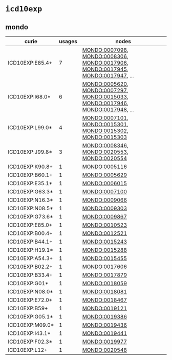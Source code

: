 # `icd10exp`

## mondo

| curie           |   usages | nodes                                                                                                                                                                                                                                                                                                                          |
|-----------------|----------|--------------------------------------------------------------------------------------------------------------------------------------------------------------------------------------------------------------------------------------------------------------------------------------------------------------------------------|
| ICD10EXP:E85.4+ |        7 | [MONDO:0007098](http://purl.obolibrary.org/obo/MONDO_0007098), [MONDO:0008306](http://purl.obolibrary.org/obo/MONDO_0008306), [MONDO:0017906](http://purl.obolibrary.org/obo/MONDO_0017906), [MONDO:0017945](http://purl.obolibrary.org/obo/MONDO_0017945), [MONDO:0017947](http://purl.obolibrary.org/obo/MONDO_0017947), ... |
| ICD10EXP:I68.0* |        6 | [MONDO:0005620](http://purl.obolibrary.org/obo/MONDO_0005620), [MONDO:0007297](http://purl.obolibrary.org/obo/MONDO_0007297), [MONDO:0015033](http://purl.obolibrary.org/obo/MONDO_0015033), [MONDO:0017946](http://purl.obolibrary.org/obo/MONDO_0017946), [MONDO:0017948](http://purl.obolibrary.org/obo/MONDO_0017948), ... |
| ICD10EXP:L99.0* |        4 | [MONDO:0007101](http://purl.obolibrary.org/obo/MONDO_0007101), [MONDO:0015301](http://purl.obolibrary.org/obo/MONDO_0015301), [MONDO:0015302](http://purl.obolibrary.org/obo/MONDO_0015302), [MONDO:0015303](http://purl.obolibrary.org/obo/MONDO_0015303)                                                                     |
| ICD10EXP:J99.8* |        3 | [MONDO:0008346](http://purl.obolibrary.org/obo/MONDO_0008346), [MONDO:0020553](http://purl.obolibrary.org/obo/MONDO_0020553), [MONDO:0020554](http://purl.obolibrary.org/obo/MONDO_0020554)                                                                                                                                    |
| ICD10EXP:K90.8+ |        1 | [MONDO:0005116](http://purl.obolibrary.org/obo/MONDO_0005116)                                                                                                                                                                                                                                                                  |
| ICD10EXP:B60.1+ |        1 | [MONDO:0005629](http://purl.obolibrary.org/obo/MONDO_0005629)                                                                                                                                                                                                                                                                  |
| ICD10EXP:E35.1* |        1 | [MONDO:0006015](http://purl.obolibrary.org/obo/MONDO_0006015)                                                                                                                                                                                                                                                                  |
| ICD10EXP:G63.3* |        1 | [MONDO:0007100](http://purl.obolibrary.org/obo/MONDO_0007100)                                                                                                                                                                                                                                                                  |
| ICD10EXP:N16.3* |        1 | [MONDO:0009066](http://purl.obolibrary.org/obo/MONDO_0009066)                                                                                                                                                                                                                                                                  |
| ICD10EXP:N08.5* |        1 | [MONDO:0009303](http://purl.obolibrary.org/obo/MONDO_0009303)                                                                                                                                                                                                                                                                  |
| ICD10EXP:G73.6* |        1 | [MONDO:0009867](http://purl.obolibrary.org/obo/MONDO_0009867)                                                                                                                                                                                                                                                                  |
| ICD10EXP:E85.0+ |        1 | [MONDO:0010523](http://purl.obolibrary.org/obo/MONDO_0010523)                                                                                                                                                                                                                                                                  |
| ICD10EXP:B00.4+ |        1 | [MONDO:0012521](http://purl.obolibrary.org/obo/MONDO_0012521)                                                                                                                                                                                                                                                                  |
| ICD10EXP:B44.1+ |        1 | [MONDO:0015243](http://purl.obolibrary.org/obo/MONDO_0015243)                                                                                                                                                                                                                                                                  |
| ICD10EXP:H19.1* |        1 | [MONDO:0015288](http://purl.obolibrary.org/obo/MONDO_0015288)                                                                                                                                                                                                                                                                  |
| ICD10EXP:A54.3+ |        1 | [MONDO:0015455](http://purl.obolibrary.org/obo/MONDO_0015455)                                                                                                                                                                                                                                                                  |
| ICD10EXP:B02.2+ |        1 | [MONDO:0017606](http://purl.obolibrary.org/obo/MONDO_0017606)                                                                                                                                                                                                                                                                  |
| ICD10EXP:B33.4+ |        1 | [MONDO:0017879](http://purl.obolibrary.org/obo/MONDO_0017879)                                                                                                                                                                                                                                                                  |
| ICD10EXP:G01*   |        1 | [MONDO:0018059](http://purl.obolibrary.org/obo/MONDO_0018059)                                                                                                                                                                                                                                                                  |
| ICD10EXP:N08.0* |        1 | [MONDO:0018081](http://purl.obolibrary.org/obo/MONDO_0018081)                                                                                                                                                                                                                                                                  |
| ICD10EXP:E72.0+ |        1 | [MONDO:0018467](http://purl.obolibrary.org/obo/MONDO_0018467)                                                                                                                                                                                                                                                                  |
| ICD10EXP:B59+   |        1 | [MONDO:0019121](http://purl.obolibrary.org/obo/MONDO_0019121)                                                                                                                                                                                                                                                                  |
| ICD10EXP:G05.1* |        1 | [MONDO:0019386](http://purl.obolibrary.org/obo/MONDO_0019386)                                                                                                                                                                                                                                                                  |
| ICD10EXP:M09.0* |        1 | [MONDO:0019436](http://purl.obolibrary.org/obo/MONDO_0019436)                                                                                                                                                                                                                                                                  |
| ICD10EXP:I43.1* |        1 | [MONDO:0019441](http://purl.obolibrary.org/obo/MONDO_0019441)                                                                                                                                                                                                                                                                  |
| ICD10EXP:F02.3* |        1 | [MONDO:0019977](http://purl.obolibrary.org/obo/MONDO_0019977)                                                                                                                                                                                                                                                                  |
| ICD10EXP:L12+   |        1 | [MONDO:0020548](http://purl.obolibrary.org/obo/MONDO_0020548)                                                                                                                                                                                                                                                                  |

